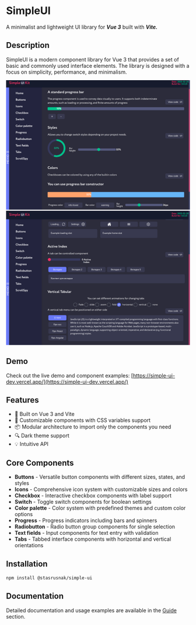 # SimpleUI

A minimalist and lightweight UI library for _**Vue 3**_ built with **_Vite._**

## Description
SimpleUI is a modern component library for Vue 3 that provides a set of basic and commonly used interface elements. The library is designed with a focus on simplicity, performance, and minimalism.

![SimpleUI Progress Component Preview](src/assets/img/preview_.png)
![SimpleUI Tabs Component Preview](src/assets/img/preview_1.png)

## Demo

Check out the live demo and component examples: [https://simple-ui-dev.vercel.app/](https://simple-ui-dev.vercel.app/)

## Features

- 🚀 Built on Vue 3 and Vite
- 🎨 Customizable components with CSS variables support
- 📦 Modular architecture to import only the components you need
- 🔍 Dark theme support
- 💡 Intuitive API

## Core Components

- **Buttons** - Versatile button components with different sizes, states, and styles
- **Icons** - Comprehensive icon system with customizable sizes and colors
- **Checkbox** - Interactive checkbox components with label support
- **Switch** - Toggle switch components for boolean settings
- **Color palette** - Color system with predefined themes and custom color options
- **Progress** - Progress indicators including bars and spinners
- **Radiobutton** - Radio button group components for single selection
- **Text fields** - Input components for text entry with validation
- **Tabs** - Tabbed interface components with horizontal and vertical orientations



## Installation

```bash
npm install @stasrusnak/simple-ui
```

## Documentation

Detailed documentation and usage examples are available in the [Guide](https://github.com/stasrusnak/simpleUI/tree/main) section.